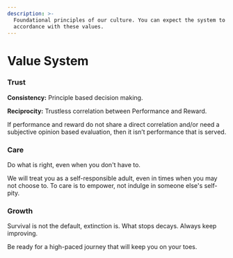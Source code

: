 ```yaml
---
description: >-
  Foundational principles of our culture. You can expect the system to behave in
  accordance with these values.
---
```


# Value System

### Trust

**Consistency:** Principle based decision making. 

**Reciprocity:** Trustless correlation between Performance and Reward.  
  
If performance and reward do not share a direct correlation and/or need a subjective opinion based evaluation, then it isn’t performance that is served.

#### 

### Care

Do what is right, even when you don't have to.   
  
We will treat you as a self-responsible adult, even in times when you may not choose to. To care is to empower, not indulge in someone else's self-pity.   




### Growth

Survival is not the default, extinction is. What stops decays. Always keep improving.  
  
Be ready for a high-paced journey that will keep you on your toes.

